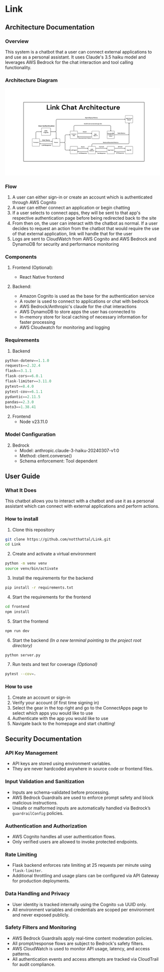 # Link

## Architecture Documentation

### Overview
This system is a chatbot that a user can connect external applications to and use as a personal assistant. It uses Claude's 3.5 haiku model and leverages AWS Bedrock for the chat interaction and tool calling functionality.

### Architecture Diagram

![Architecture Diagram](./img/architecture_diagram.png)

### Flow
1. A user can either sign-in or create an account which is authenticated through AWS Cognito
2. A user can either connect an application or begin chatting
3. If a user selects to connect apps, they will be sent to that app's respective authentication page before being redirected back to the site
5. From then on, the user can interact with the chatbot as normal. If a user decides to request an action from the chatbot that would require the use of that external application, link will handle that for the user
6. Logs are sent to CloudWatch from AWS Cognito and AWS Bedrock and DynamoDB for security and performance monitoring 

### Components

1. Frontend (Optional): 
    - React Native frontend 

2. Backend:
    - Amazon Cognito is used as the base for the authentication service
    - A router is used to connect to applications or chat with bedrock
    - AWS Bedrock/Anthropic's claude for the chat interactions
    - AWS DynamoDB to store apps the user has connected to
    - In-memory store for local caching of necessary information for faster processing
    - AWS Cloudwatch for monitoring and logging

### Requirements

1. Backend
```python
python-dotenv==1.1.0
requests==2.32.4
flask==3.1.1
flask-cors==6.0.1
flask-limiter==3.11.0
pytest==8.4.0
pytest-cov==6.1.1
pydantic==2.11.5
pandas==2.3.0
boto3==1.38.41
```

2. Frontend
    - Node v23.11.0

### Model Configuration

2. Bedrock
    - Model: anthropic.claude-3-haiku-20240307-v1:0
    - Method: client.converse()
    - Schema enforcement: Tool dependent

## User Guide

### What It Does
This chatbot allows you to interact with a chatbot and use it as a personal assistant which can connect with external applications and perform actions.

### How to install

1. Clone this repository 
```bash
git clone https://github.com/notthattal/Link.git
cd Link
```

2. Create and activate a virtual environment
```bash
python -m venv venv
source venv/bin/activate
```

3. Install the requirements for the backend
```bash
pip install -r requirements.txt
```

4. Start the requirements for the frontend
```bash
cd frontend
npm install
``` 

5. Start the frontend
```bash
npm run dev
```

6. Start the backend *(In a new terminal pointing to the project root directory)*
```bash
python server.py
```

7. Run tests and test for coverage *(Optional)*
```bash
pytest --cov=.
```

### How to use

1. Create an account or sign-in
2. Verify your account (if first time signing in)
3. Select the gear in the top right and go to the ConnectApps page to select which apps you would like to use
4. Authenticate with the app you would like to use
5. Navigate back to the homepage and start chatting!

## Security Documentation

### API Key Management

- API keys are stored using environment variables.
- They are never hardcoded anywhere in source code or frontend files.

### Input Validation and Sanitization

- Inputs are schema-validated before processing.
- AWS Bedrock Guardrails are used to enforce prompt safety and block malicious instructions.
- Unsafe or malformed inputs are automatically handled via Bedrock’s `guardrailConfig` policies.

### Authentication and Authorization

- AWS Cognito handles all user authentication flows.
- Only verified users are allowed to invoke protected endpoints.

### Rate Limiting

- Flask backend enforces rate limiting at 25 requests per minute using `flask-limiter`.
- Additional throttling and usage plans can be configured via API Gateway for production deployments.

### Data Handling and Privacy

- User identity is tracked internally using the Cognito `sub` UUID only.
- All environment variables and credentials are scoped per environment and never exposed publicly.

### Safety Filters and Monitoring

- AWS Bedrock Guardrails apply real-time content moderation policies.
- All prompt/response flows are subject to Bedrock's safety filters.
- AWS CloudWatch is used to monitor API usage, latency, and access patterns.
- All authentication events and access attempts are tracked via CloudTrail for audit compliance.